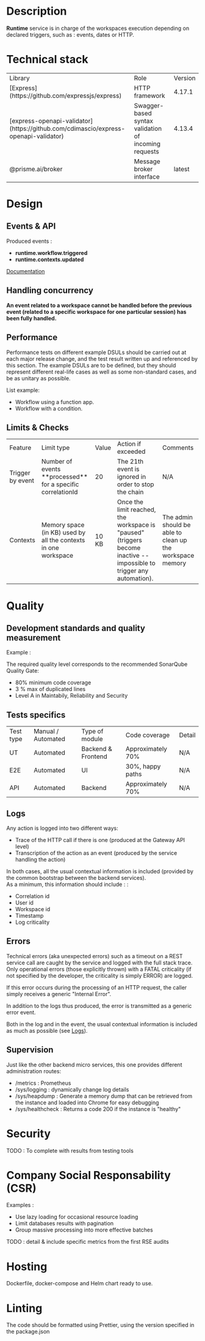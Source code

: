 # Description

**Runtime** service is in charge of the workspaces execution depending on declared triggers, such as : events, dates or HTTP.

# Technical stack

<table>
  <tr>
    <td>Library</td>
    <td>Role</td>
    <td>Version</td>
  </tr>

  <tr>
    <td>
      [Express](https://github.com/expressjs/express)
    </td>
    <td>HTTP framework</td>
    <td>4.17.1</td>
  </tr>

  <tr>
    <td>
      [express-openapi-validator](https://github.com/cdimascio/express-openapi-validator)
    </td>
    <td>Swagger-based syntax validation of incoming requests</td>
    <td>4.13.4</td>
  </tr>

  <tr>
    <td>@prisme.ai/broker</td>
    <td>Message broker interface</td>
    <td>latest</td>
  </tr>
</table>

# Design

## Events & API

Produced events :

- **runtime.workflow.triggered**
- **runtime.contexts.updated**

[Documentation](https://gitlab.com/prisme.ai/prisme.ai/-/blob/main/specifications/swagger.yml)

## Handling concurrency

**An event related to a workspace cannot be handled before the previous event (related to a specific workspace for one particular session) has been fully handled.**

## Performance

Performance tests on different example DSULs should be carried out at each major release change, and the test result written up and referenced by this section.
The example DSULs are to be defined, but they should represent different real-life cases as well as some non-standard cases, and be as unitary as possible.

List example:

- Workflow using a function app.
- Workflow with a condition.

## Limits & Checks

<table>
<tr>
<td>Feature</td>
<td>Limit type</td>
<td>Value</td>
<td>Action if exceeded</td>
<td>Comments</td>
</tr>
<tr>
<td>Trigger by event</td>
<td>Number of events **processed** for a specific correlationId</td>
<td>20</td>
<td>The 21th event is ignored in order to stop the chain</td>
<td>N/A</td>
</tr>
<tr>
<td>Contexts</td>
<td>Memory space (in KB) used by all the contexts in one workspace</td>
<td>10 KB</td>
<td>Once the limit reached, the workspace is "paused" (triggers become inactive -- impossible to trigger any automation).</td>
<td>The admin should be able to clean up the workspace memory</td>
</tr>
</table>

# Quality

## Development standards and quality measurement

Example :

The required quality level corresponds to the recommended SonarQube Quality Gate:

- 80% minimum code coverage
- 3 % max of duplicated lines
- Level A in Maintabily, Reliability and Security

## Tests specifics

<table>
<tr>
<td>Test type</td>
<td>Manual / Automated</td>
<td>Type of module</td>
<td>Code coverage</td>
<td>Detail</td>
</tr>
<tr>
<td>UT</td>
<td>Automated</td>
<td>Backend & Frontend</td>
<td>Approximately 70%</td>
<td>N/A</td>
</tr>
<tr>
<td>E2E</td>
<td>Automated</td>
<td>UI</td>
<td>30%, happy paths</td>
<td>N/A</td>
</tr>
<tr>
<td>API</td>
<td>Automated</td>
<td>Backend</td>
<td>Approximately 70%</td>
<td>N/A</td>
</tr>
</table>

## Logs

Any action is logged into two different ways:

- Trace of the HTTP call if there is one (produced at the Gateway API level)
- Transcription of the action as an event (produced by the service handling the action)

In both cases, all the usual contextual information is included (provided by the common bootstrap between the backend services).\
As a minimum, this information should include : :

- Correlation id
- User id
- Workspace id
- Timestamp
- Log criticality

## Errors

Technical errors (aka unexpected errors) such as a timeout on a REST service call are caught by the service and logged with the full stack trace. Only operational errors (those explicitly thrown) with a FATAL criticality (if not specified by the developer, the criticality is simply ERROR) are logged.

If this error occurs during the processing of an HTTP request, the caller simply receives a generic "Internal Error".

In addition to the logs thus produced, the error is transmitted as a generic error event.

Both in the log and in the event, the usual contextual information is included as much as possible (see [Logs](#logs)).

## Supervision

Just like the other backend micro services, this one provides different administration routes:

- /metrics : Prometheus
- /sys/logging : dynamically change log details
- /sys/heapdump : Generate a memory dump that can be retrieved from the instance and loaded into Chrome for easy debugging
- /sys/healthcheck : Returns a code 200 if the instance is "healthy"

# Security

TODO : To complete with results from testing tools

# Company Social Responsability (CSR)

Examples :

- Use lazy loading for occasional resource loading
- Limit databases results with pagination
- Group massive processing into more effective batches

TODO : detail & include specific metrics from the first RSE audits

# Hosting

Dockerfile, docker-compose and Helm chart ready to use.

# Linting

The code should be formatted using Prettier, using the version specified in the package.json
